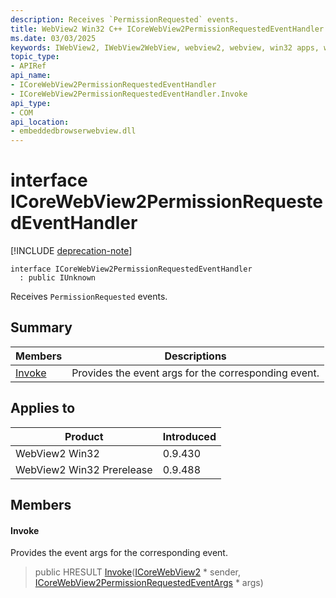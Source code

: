 ```yaml
---
description: Receives `PermissionRequested` events.
title: WebView2 Win32 C++ ICoreWebView2PermissionRequestedEventHandler
ms.date: 03/03/2025
keywords: IWebView2, IWebView2WebView, webview2, webview, win32 apps, win32, edge, ICoreWebView2, ICoreWebView2Controller, browser control, edge html, ICoreWebView2PermissionRequestedEventHandler
topic_type: 
- APIRef
api_name:
- ICoreWebView2PermissionRequestedEventHandler
- ICoreWebView2PermissionRequestedEventHandler.Invoke
api_type:
- COM
api_location:
- embeddedbrowserwebview.dll
---
```


# interface ICoreWebView2PermissionRequestedEventHandler

[!INCLUDE [deprecation-note](../includes/deprecation-note.md)]

```
interface ICoreWebView2PermissionRequestedEventHandler
  : public IUnknown
```

Receives `PermissionRequested` events.

## Summary

 Members                        | Descriptions
--------------------------------|---------------------------------------------
[Invoke](#invoke) | Provides the event args for the corresponding event.

## Applies to

Product                         | Introduced
--------------------------------|---------------------------------------------
WebView2 Win32            |    0.9.430
WebView2 Win32 Prerelease |    0.9.488

## Members

#### Invoke

Provides the event args for the corresponding event.

> public HRESULT [Invoke](#invoke)([ICoreWebView2](icorewebview2.md#icorewebview2) * sender, [ICoreWebView2PermissionRequestedEventArgs](icorewebview2permissionrequestedeventargs.md#icorewebview2permissionrequestedeventargs) * args)

